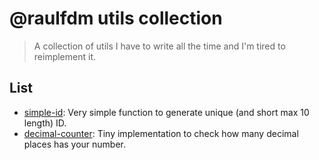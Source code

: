 # @raulfdm utils collection

> A collection of utils I have to write all the time and I'm tired to reimplement it.

## List

 - [simple-id](packages/simple-id/): Very simple function to generate unique (and short max 10 length) ID.
 - [decimal-counter](packages/decimal-counter/): Tiny implementation to check how many decimal places has your number.